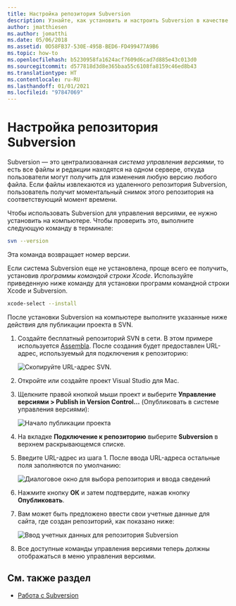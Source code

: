 ```yaml
---
title: Настройка репозитория Subversion
description: Узнайте, как установить и настроить Subversion в качестве централизованной системы управления версиями в Visual Studio для Mac.
author: jmatthiesen
ms.author: jomatthi
ms.date: 05/06/2018
ms.assetid: 0D58FB37-530E-495B-BED6-FD499477A9B6
ms.topic: how-to
ms.openlocfilehash: b5230958fa1624acf7609d6cad7d885e43c013d0
ms.sourcegitcommit: d577818d3d8e365baa55c6108fa8159c46ed8b43
ms.translationtype: HT
ms.contentlocale: ru-RU
ms.lasthandoff: 01/01/2021
ms.locfileid: "97847069"
---
```

# <a name="set-up-a-subversion-repository"></a>Настройка репозитория Subversion

Subversion — это централизованная _система управления версиями_, то есть все файлы и редакции находятся на одном сервере, откуда пользователи могут получить для изменения любую версию любого файла. Если файлы извлекаются из удаленного репозитория Subversion, пользователь получит моментальный снимок этого репозитория на соответствующий момент времени.

Чтобы использовать Subversion для управления версиями, ее нужно установить на компьютере. Чтобы проверить это, выполните следующую команду в терминале:

```bash
svn --version
```

Эта команда возвращает номер версии.

Если система Subversion еще не установлена, проще всего ее получить, установив _программы командой строки Xcode_. Используйте приведенную ниже команду для установки программ командной строки Xcode и Subversion.

```bash
xcode-select --install
```

После установки Subversion на компьютере выполните указанные ниже действия для публикации проекта в SVN.

1. Создайте бесплатный репозиторий SVN в сети. В этом примере используется [Assembla](https://app.assembla.com/). После создания будет предоставлен URL-адрес, используемый для подключения к репозиторию:

    ![Скопируйте URL-адрес SVN.](media/version-control-subversion1-sml.png)

2. Откройте или создайте проект Visual Studio для Mac.

3. Щелкните правой кнопкой мыши проект и выберите **Управление версиями > Publish in Version Control...** (Опубликовать в системе управления версиями):

    ![Начало публикации проекта](media/version-control-subversion2.png)

4. На вкладке **Подключение к репозиторию** выберите **Subversion** в верхнем раскрывающемся списке.

5. Введите URL-адрес из шага 1. После ввода URL-адреса остальные поля заполняются по умолчанию:

    ![Диалоговое окно для выбора репозитория и ввода сведений](media/version-control-subversion3.png)

7. Нажмите кнопку **ОК** и затем подтвердите, нажав кнопку **Опубликовать**.

7. Вам может быть предложено ввести свои учетные данные для сайта, где создан репозиторий, как показано ниже:

    ![Ввод учетных данных для репозитория Subversion](media/version-control-subversion5.png)

8. Все доступные команды управления версиями теперь должны отображаться в меню управления версиями.

## <a name="see-also"></a>См. также раздел

- [Работа с Subversion](working-with-subversion.md)